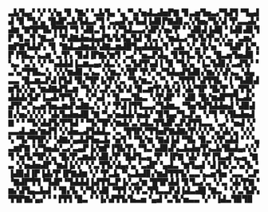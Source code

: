 ▃▙▜▄▞▝▞▝▞▅▝▊▝▇▞▝▃▙▜▄▝▄▝▚▞▅▟▃▟▅▛▇▝▊▃▅▜▅▃▞▜▟▜▝▜▄▟▟▝▉▝▜▞▄▝█▟▛▃▙▜▟▃▞▜▝▃▄▟▚▞▙▟▐▟▊▛▇▟▊▃▚▜▅▞▜▞▟▝▛▃▃▟▞▟▆▝▇▜▛▜▙▜▜▜▝▜▝▟▉▃▜▝▝▞▜▟▃▃▞▟▛▞▅▞▛▝▝▟▉▟▐▟█▝▐▟▊▟▊▜▛▝▊▃▜▝▇▃▞▝▛▟▇▟▅▟▄▟▜▞▙▜▄▜▟▝▊▃▚▝▆▟▃▞▜▞▙▜▚▞▞▃▝▃▆▞▆▛▇▜▟▟▚▝▊▝▇▟▃▟▆▟▞▟▇▃▆▟█▜▄▟▟▟▄▜▝▃▙▝▞▃▜▞▅▝▝▜▟▛▐▞▚▛▐▜▙▃▚▃▆▝▃▜▚▝▉▟▐▛▇▞▆▜▝▃▞▝▅▃▛▟▄▝▊▜▜▃▜▞▃▝█▃▅▜▅▟▉▝▚▃▝▃▚▝▞▝▚▟▟▟▐▃▆▃▄▞▟▃▚▝▃▜▟▜▚▟▐▝▉▝▜▞▄▝▐▃▜▟▊▞▃▟▜▞▝▃▚▞▜▜▙▃▚▝▞▞▆▟▊▃▚▃▝▞▆▃▚▜▛▝▛▞▚▞▜▟▄▟▜▟▊▞▆▞▞▟▚▃▝▟▄▃▃▝█▃▆▃▛▟▐▜▟▝▉▞▜▛▐▞▛▞▃▝▜▞▆▃▚▝▚▝▃▜▜▜▝▟▜▜▙▝▐▝▜▟▉▟▆▜▞▞▅▝▆▟▇▟▜▃▆▝▜▞▞▃▛▃▜▞▟▝▉▃▆▜▚▜▞▟▝▟▞▜▛▝█▞▛▝▄▜▜▞▟▟▟▞▙▛▐▃▟▞▛▜▞▃▝▞▚▟▝▝▊▃▃▜▙▃▝▞▛▟▛▝▝▟▉▝█▞▆▟▛▜▜▃▟▞▟▜▚▞▚▃▅▜▅▃▆▟▚▟▇▃▚▝▞▝▛▟▐▜▜▃▃▞▜▟▆▃▝▜▅▜▟▜▟▟▅▟▝▟▉▟▊▞▅▞▞▞▞▝▟▞▙▟▅▟█▝▇▝▚▞▅▟▟▞▅▟▞▝▉▜▄▞▜▃▛▃▝▞▜▝▚▜▙▟▅▟▇▝▝▝▜▞▟▟▜▞▛▜▟▝▝▜▞▜▛▞▆▟▞▃▚▟▃▜▜▟▛▃▛▟▜▜▃▃▝▃▞▝▅▟▝▞▃▃▟▃▆▞▆▟▜▝▞▟▅▃▟▜▟▟▃▝▃▝█▜▛▞▜▜▅▛▇▟▇▞▛▞▞▞▚▞▟▞▄▝▞▞▚▝▜▞▜▜▛▞▝▟▇▞▄▟▟▜▅▃▙▝▅▜▝▝▜▞▆▝▇▟▐▟▝▜▙▝▉▃▚▜▚▟▟▝▝▝▄▃▆▛▇▝▞▜▅▟▞▃▞▃▄▛▐▞▆▛▐▜▙▜▚▝▜▃▚▟▉▟▚▃▙▟▅▜▚▃▙▜▙▟▄▞▞▞▜▝▅▜▞▜▛▞▄▝█▞▛▃▆▟▞▟▊▞▛▝█▟▜▃▄▝▛▝▐▛▇▝▟▞▝▛▐▜▃▟▚▃▄▝▇▃▝▞▅▟▅▟▛▝▆▟▐▞▞▝▞▃▜▜▞▟▄▞▄▝▃▟▛▝▄▟▃▝▆▜▄▟▝▟▐▜▞▃▚▞▙▝▐▟▉▟▐▛▐▟▞▛▐▛▇▟▆▝▞▝▛▃▙▝▚▃▙▟▊▞▆▟▜▜▜▞▃▃▚▃▅▜▅▝▃▃▝▃▛▝▇▟▛▜▜▝▜▟▛▝▜▟▟▟▐▟▜▜▃▛▐▞▃▞▆▝█▜▛▟▟▝▊▜▃▞▃▝▞▃▝▟▞▛▇▝▆▞▟▜▄▃▙▟▝▝▉▞▙▝▞▜▞▟▊▝▜▜▝▞▛▃▜▜▃▃▛▟▐▟▃▟█▝▇▃▝▝▞▃▜▟▚▜▜▛▇▞▄▞▝▝▐▜▜▝█▃▝▝▐▞▟▜▜▞▙▃▅▝▄▟▝▃▜▞▅▃▃▝▞▝▐▟▃▜▉▜▉
